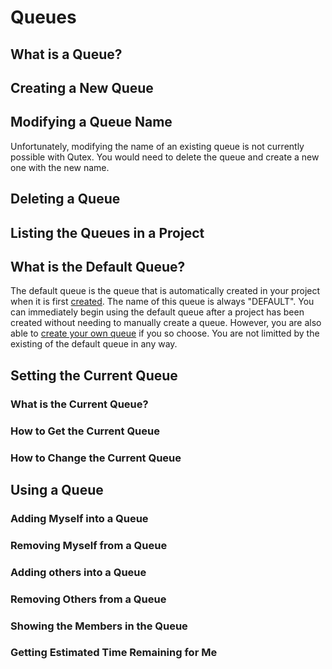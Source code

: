 # Queues

## What is a Queue?

## Creating a New Queue

<!-- TO AVA: NAMING RESTRICTIONS \w -->

## Modifying a Queue Name

Unfortunately, modifying the name of an existing queue is not currently possible with Qutex. You would need to delete the queue and create a new one with the new name.

## Deleting a Queue

## Listing the Queues in a Project

## What is the Default Queue?

The default queue is the queue that is automatically created in your project when it is first [created](../projects/#creating-a-new-project). The name of this queue is always "DEFAULT". You can immediately begin using the default queue after a project has been created without needing to manually create a queue. However, you are also able to [create your own queue](../queues/#creating-a-new-queue) if you so choose. You are not limitted by the existing of the default queue in any way.

## Setting the Current Queue

<!-- TO AVA: note that a project requires at least one current queue at all times. -->

### What is the Current Queue?

### How to Get the Current Queue

### How to Change the Current Queue

## Using a Queue

### Adding Myself into a Queue

### Removing Myself from a Queue

### Adding others into a Queue

### Removing Others from a Queue

### Showing the Members in the Queue

### Getting Estimated Time Remaining for Me